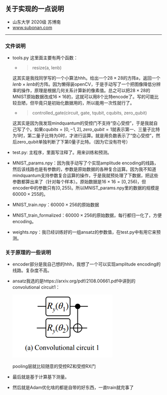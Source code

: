 ## 关于实现的一点说明

* 山东大学 2020级 苏博南 
* www.subonan.com 

----

### 文件说明

* tools.py 这里面主要有两个函数：
  * >resize(a, lenb)

  这其实是我找同学写的一个小算法hhh。给出一个$28\times 28$的方阵a，返回一个$lenb\times lenb$的方阵。因为懒得装openCV，于是手动写了一个把图像降低分辨率的操作，原理是根据几何关系计算新的像素值。总之可以把$28\times28$的MNIST原始数据改成$16\times 16$的，这就可以用8个比特encode了。写的可能比较丑陋，但毕竟只是初始化数据用的，所以能用一次性就行了。
  * >controlled_gate(circuit, gate, tqubit, cqubits, zero_qubit)

  这其实是因为我发现mindquantum的受控门不支持“空心受控”，于是我就自己写了个。如果$cqubits=[0,-1,2],zero\_qubit=1$就表示第一、三量子比特为1时，第二量子比特为0时，才进行运算。就是用负数表示了“空心受控”，然后zero_qubit单独判断了下第0量子比特。（因为它没有符号）

* test.py: 主程序，里面写注释了。用来训练和预测。

* MNIST_params.npy：因为我手动写了个实现amplitude encoding的线路，然后该线路也是有参数的，参数是原始数据的各种复合运算。因为我不知道mindquantum支持参数复合运算的操作，于是我就预处理了下数据，把这些参数都算出来了（针对每个样本）。原始数据是$16\times 16=[0,256)$，但encoder中的参数只有$[0,255)$。所以MNIST_params.npy里的数据的规模是$60000\times 255$的。
* MNIST_train.npy：$60000\times 256$的原始数据
* MNIST_train_formalized：$60000\times 256$的原始数据，每行都归一化了，方便encoding。
* weights.npy：我已经训练好的一组ansatz的参数值，在test.py中有用它来预测。

### 关于原理的一些说明

* encoder部分是我自己想的hhh，我想了一个可以实现amplitude encoding的线路。复杂度不高。

* ansatz我选的是https://arxiv.org/pdf/2108.00661.pdf中讲到的convolutional circuit1：

  ![cc](./cc.png)

  pooling层就比较随意的受控RZ和受控RX门

* 最后就是基于计算基下测量。

* 然后就是Adam优化啥的都是自带的好东西，一直train就完事了